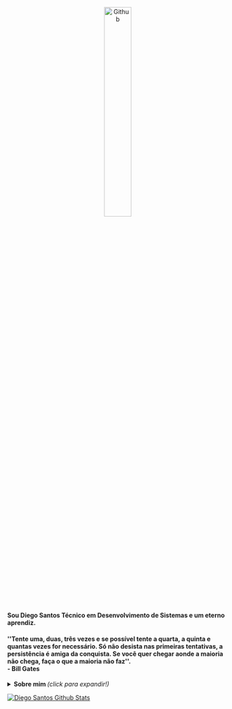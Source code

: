 <p align="center">
<img width="35%" align="center" alt="Github" src="https://github.com/DiegojSts/assets/blob/master/gifs/toygif-unscreen.gif" />
</p>
<p><b>Sou Diego Santos Técnico em Desenvolvimento de Sistemas e um eterno aprendiz.</b></p>

#### ''Tente uma, duas, três vezes e se possível tente a quarta, a quinta e quantas vezes for necessário. Só não desista nas primeiras tentativas, a persistência é amiga da conquista. Se você quer chegar aonde a maioria não chega, faça o que a maioria não faz''. <br> - Bill Gates

<!--
**DiegojSts/DiegojSts** is a ✨ _special_ ✨ repository because its `README.md` (this file) appears on your GitHub profile.

Here are some ideas to get you started:

- 🔭 I’m currently working on ...
- 🌱 I’m currently learning ...
- 👯 I’m looking to collaborate on ...
- 🤔 I’m looking for help with ...
- 💬 Ask me about ...
- 📫 How to reach me: ...
- 😄 Pronouns: ...
- ⚡ Fun fact: ...
-->
<details>
  <summary> <b> Sobre mim </b> <i>(click para expandir!)</i> </summary> <br>
  
🌱 - Estou atualmente me aprofundando em JavaScript. <br>
💻 - Apaixonado pela área de Tecnologia e programação. <br>
🚀 - Sempre buscando aprender e desenvolver novas habilidades. <br>
🪂 - Ex-militar da Força Aérea Brasileira. <br>
👨‍💻 - Técnico em Desenvolvimento de Sistemas pela Faculdade de Tecnologia SENAI Cimatec. <br>
  
  
#### Entre em contato

https://www.linkedin.com/in/diego-santos-002a7319b/
  
</details>

[![Diego Santos Github Stats](https://github-readme-stats.vercel.app/api?username=DiegojSts&show_icons=true&title_color=fff&icon_color=79ff97&text_color=9f9f9f&bg_color=151515)](https://github.com/anuraghazra/github-readme-stats)




